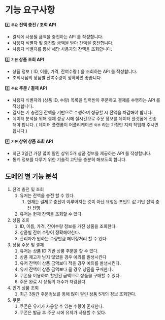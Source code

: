 # 기능 요구사항

1️⃣ **`주요`** **잔액 충전 / 조회 API**

- 결제에 사용될 금액을 충전하는 API 를 작성합니다.
- 사용자 식별자 및 충전할 금액을 받아 잔액을 충전합니다.
- 사용자 식별자를 통해 해당 사용자의 잔액을 조회합니다.

2️⃣ **`기본` 상품 조회 API**

- 상품 정보 ( ID, 이름, 가격, 잔여수량 ) 을 조회하는 API 를 작성합니다.
- 조회시점의 상품별 잔여수량이 정확하면 좋습니다.

3️⃣ **`주요`** **주문 / 결제 API**

- 사용자 식별자와 (상품 ID, 수량) 목록을 입력받아 주문하고 결제를 수행하는 API 를 작성합니다.
- 결제는 기 충전된 잔액을 기반으로 수행하며 성공할 시 잔액을 차감해야 합니다.
- 데이터 분석을 위해 결제 성공 시에 실시간으로 주문 정보를 데이터 플랫폼에 전송해야 합니다. ( 데이터 플랫폼이 어플리케이션 `외부` 라는 가정만 지켜 작업해 주시면 됩니다 )


4️⃣ **`기본` 상위 상품 조회 API**

- 최근 3일간 가장 많이 팔린 상위 5개 상품 정보를 제공하는 API 를 작성합니다.
- 통계 정보를 다루기 위한 기술적 고민을 충분히 해보도록 합니다.

## 도메인 별 기능 분석

1. 잔액 충전 및 조회
   1. 유저는 잔액을 충전 할 수 있다.
      1. 현재는 결제로 충전이 이루어지는 것이 아닌 요청된 포인트 값 기반 잔액 충전 진행
   2. 유저는 현재 잔액을 조회할 수 있다.
2. 상품 조회
   1. ID, 이름, 가격, 잔여수량 정보를 가진 상품을 조회한다.
   2. 상품별 잔여 수량이 정확해야한다.
   3. 관리자가 원하는 수량만큼 페이징처리 할 수 있다.
3. 상품 주문 및 결제
   1. 유저는 상품 ID 기반 상품 주문을 할 수 있다.
   2. 상품 재고가 남지 않았을 경우 예외를 발생시킨다
   3. 유저 잔액이 상품 금액보다 적을 경우 예외를 발생시킨다.
   4. 유저 잔액이 상품 금액보다 클 경우 상품을 구매한다.
   5. 쿠폰을 이용하여 할인된 금액으로 상품을 구매할 수 있다.
   6. 주문 완료 시 상품의 개수가 차감된다.
4. 인기 상품 조회
   1. 최근 3일간 주문정보를 통해 많이 팔린 상품 5개의 정보 조회한다.
5. 쿠폰
   1. 쿠폰은 유저가 사용할 수 있는 수량이 존재한다.
   2. 쿠폰은 발급 후 주문 시에 유저가 사용할 수 있다.
    